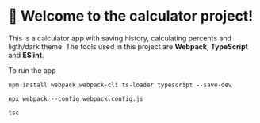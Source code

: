 # 🧮  Welcome to the calculator project!

This is a calculator app  with saving history, calculating percents and ligth/dark theme.
The tools used in this project are **Webpack**, **TypeScript** and **ESlint**.

To run the app

```
npm install webpack webpack-cli ts-loader typescript --save-dev
```

```
npx webpack --config webpack.config.js
```

```
tsc
```
